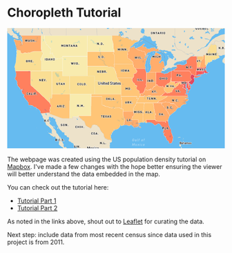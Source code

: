 # Choropleth Tutorial

![alt text](choropleth-static-image.png 'Static map image')

The webpage was created using the US population density tutorial on [Mapbox](https://www.mapbox.com/). I've made a few changes with the hope better ensuring the viewer will better understand the data embedded in the map.

You can check out the tutorial here:
* [Tutorial Part 1](https://docs.mapbox.com/help/tutorials/choropleth-studio-gl-pt-1/)
* [Tutorial Part 2](https://docs.mapbox.com/help/tutorials/choropleth-studio-gl-pt-2/)

As noted in the links above, shout out to [Leaflet](https://leafletjs.com/examples/choropleth/) for curating the data.

Next step: include data from most recent census since data used in this project is from 2011.